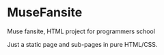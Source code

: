 # MuseFansite
Muse fansite, HTML project for programmers school

Just a static page and sub-pages in pure HTML/CSS.
